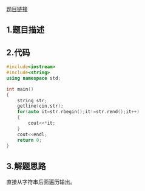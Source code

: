 

[题目链接]()

## 1.题目描述



## 2.代码

```cpp
#include<iostream>
#include<string>
using namespace std;

int main()
{
    string str;
    getline(cin,str);
    for(auto it=str.rbegin();it!=str.rend();it++)
    {
        cout<<*it;
    }
    cout<<endl;
    return 0;
}
```



## 3.解题思路

直接从字符串后面遍历输出。